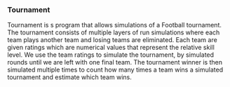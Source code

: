 ### Tournament

Tournament is s program that allows simulations of a Football tournament. The tournament consists of multiple layers of run simulations where each team plays another team and losing teams are eliminated. Each team are given ratings which are numerical values that represent the relative skill level.
We use the team ratings to simulate the tournament, by simulated rounds until we are left with one final team. The tournament winner is then simulated multiple times to count how many times a team wins a simulated tournament and estimate which team wins.

